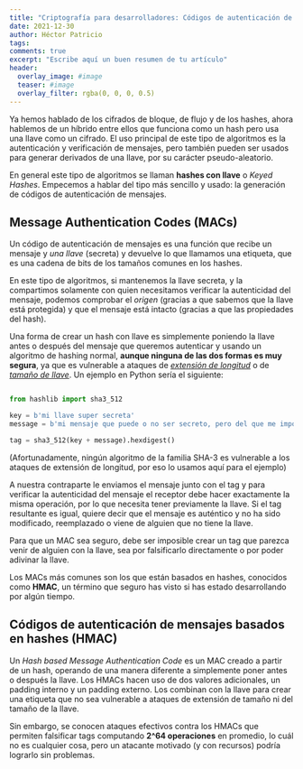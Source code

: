 ```yaml
---
title: "Criptografía para desarrolladores: Códigos de autenticación de mensajes"
date: 2021-12-30
author: Héctor Patricio
tags:
comments: true
excerpt: "Escribe aquí un buen resumen de tu artículo"
header:
  overlay_image: #image
  teaser: #image
  overlay_filter: rgba(0, 0, 0, 0.5)
---
```


Ya hemos hablado de los cifrados de bloque, de flujo y de los hashes, ahora hablemos de un híbrido entre ellos que funciona como un hash pero usa una llave como un cifrado. El uso principal de este tipo de algoritmos es la autenticación y verificación de mensajes, pero también pueden ser usados para generar derivados de una llave, por su carácter pseudo-aleatorio. 

En general este tipo de algoritmos se llaman **hashes con llave** o _Keyed Hashes_. Empecemos a hablar del tipo más sencillo y usado: la generación de códigos de autenticación de mensajes.

## Message Authentication Codes (MACs)

Un código de autenticación de mensajes es una función que recibe un mensaje y _una llave_ (secreta) y devuelve lo que llamamos una etiqueta, que es una cadena de bits de los tamaños comunes en los hashes.

En este tipo de algoritmos, si mantenemos la llave secreta, y la compartimos solamente con quien necesitamos verificar la autenticidad del mensaje, podemos comprobar el _origen_ (gracias a que sabemos que la llave está protegida) y que el mensaje está intacto (gracias a que las propiedades del hash).

Una forma de crear un hash con llave es simplemente poniendo la llave antes o después del mensaje que queremos autenticar y usando un algoritmo de hashing normal, **aunque ninguna de las dos formas es muy segura**, ya que es vulnerable a ataques de [_extensión de longitud_](https://en.wikipedia.org/wiki/Length_extension_attack) o de [_tamaño de llave_](^1). Un ejemplo en Python sería el siguiente:

```python

from hashlib import sha3_512

key = b'mi llave super secreta'
message = b'mi mensaje que puede o no ser secreto, pero del que me importa el origen y que no haya sido cambiado'

tag = sha3_512(key + message).hexdigest()

```

(Afortunadamente, ningún algoritmo de la familia SHA-3 es vulnerable a los ataques de extensión de longitud, por eso lo usamos aquí para el ejemplo)

A nuestra contraparte le enviamos el mensaje junto con el tag y para verificar la autenticidad del mensaje el receptor debe hacer exactamente la misma operación, por lo que necesita tener previamente la llave. Si el tag resultante es igual, quiere decir que el mensaje es auténtico y no ha sido modificado, reemplazado o viene de alguien que no tiene la llave.

Para que un MAC sea seguro, debe ser imposible crear un tag que parezca venir de alguien con la llave, sea por falsificarlo directamente o por poder adivinar la llave.

Los MACs más comunes son los que están basados en hashes, conocidos como **HMAC**, un término que seguro has visto si has estado desarrollando por algún tiempo.

## Códigos de autenticación de mensajes basados en hashes (HMAC)

Un _Hash based Message Authentication Code_ es un MAC creado a partir de un hash, operando de una manera diferente a simplemente poner antes o después la llave. Los HMACs hacen uso de dos valores adicionales, un padding interno y un padding externo. Los combinan con la llave para crear una etiqueta que no sea vulnerable a ataques de extensión de tamaño ni del tamaño de la llave.

Sin embargo, se conocen ataques efectivos contra los HMACs que permiten falsificar tags computando **2^64 operaciones** en promedio, lo cuál no es cualquier cosa, pero un atacante motivado (y con recursos) podría lograrlo sin problemas.
